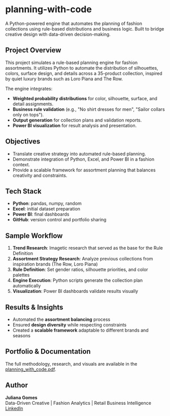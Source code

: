 # planning-with-code
A Python-powered engine that automates the planning of fashion collections using rule-based distributions and business logic. Built to bridge creative design with data-driven decision-making.

## Project Overview

This project simulates a rule-based planning engine for fashion assortments. It utilizes Python to automate the distribution of silhouettes, colors, surface design, and details across a 35-product collection, inspired by quiet luxury brands such as Loro Piana and The Row.

The engine integrates:
- **Weighted probability distributions** for color, silhouette, surface, and detail assignments.
- **Business rule validation** (e.g., "No shirt dresses for men", "Sailor collars only on tops").
- **Output generation** for collection plans and validation reports.
- **Power BI visualization** for result analysis and presentation.

## Objectives

- Translate creative strategy into automated rule-based planning.
- Demonstrate integration of Python, Excel, and Power BI in a fashion context.
- Provide a scalable framework for assortment planning that balances creativity and constraints.

## Tech Stack  

- **Python**: pandas, numpy, random  
- **Excel**: initial dataset preparation  
- **Power BI**: final dashboards  
- **GitHub**: version control and portfolio sharing  

## Sample Workflow  

1. **Trend Research**: Imagetic research that served as the base for the Rule Definition
2. **Assortment Strategy Research**: Analyze previous collections from inspiration brands (The Row, Loro Piana)  
3. **Rule Definition**: Set gender ratios, silhouette priorities, and color palettes  
4. **Engine Execution**: Python scripts generate the collection plan automatically  
5. **Visualization**: Power BI dashboards validate results visually  

## Results & Insights  

- Automated the **assortment balancing** process  
- Ensured **design diversity** while respecting constraints  
- Created a **scalable framework** adaptable to different brands and seasons  

## Portfolio & Documentation  

The full methodology, research, and visuals are available in the [planning_with_code.pdf](docs/planning_with_code.pdf).  


## Author  

**Juliana Gomes**  
Data-Driven Creative | Fashion Analytics | Retail Business Intelligence  
[LinkedIn](https://www.linkedin.com/in/gomes-juliana/) 
